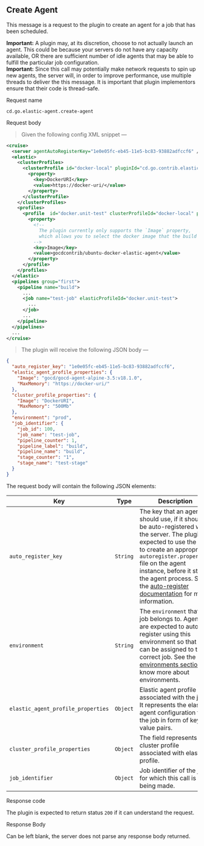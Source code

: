 ## Create Agent

This message is a request to the plugin to create an agent for a job that has been scheduled.

<aside class="notice">
  <strong>Important:</strong> A plugin may, at its discretion, choose to not actually launch an agent. This could be because your servers do not have any capacity available, OR there are sufficient number of idle agents that may be able to fulfill the particular job configuration.
</aside>

<aside class="warning">
  <strong>Important:</strong> Since this call may potentially make network requests to spin up new agents, the server will, in order to improve performance, use multiple threads to deliver the this message. It is important that plugin implementors ensure that their code is thread-safe.
</aside>

<p class='request-name-heading'>Request name</p>

`cd.go.elastic-agent.create-agent`

<p class='request-body-heading'>Request body</p>

> Given the following config XML snippet —

```xml
<cruise>
  <server agentAutoRegisterKey="1e0e05fc-eb45-11e5-bc83-93882adfccf6" />
  <elastic>
    <clusterProfiles>
      <clusterProfile id="docker-local" pluginId="cd.go.contrib.elastic-agent.docker">
        <property>
          <key>DockerURI</key>
          <value>https://docker-uri/</value>
        </property>
      </clusterProfile>
    </clusterProfiles>
    <profiles>
      <profile  id="docker.unit-test" clusterProfileId="docker-local" pluginId="cd.go.contrib.elastic-agent.docker">
        <property>
          <!--
            The plugin currently only supports the `Image` property,
            which allows you to select the docker image that the build should run with
          -->
          <key>Image</key>
          <value>gocdcontrib/ubuntu-docker-elastic-agent</value>
        </property>
      </profile>
    </profiles>
  </elastic>
  <pipelines group="first">
    <pipeline name="build">
      ...
      <job name="test-job" elasticProfileId="docker.unit-test">
        ...
      </job>
      ...
    </pipeline>
  </pipelines>
  ...
</cruise>
```

> The plugin will receive the following JSON body —

```json
{
  "auto_register_key": "1e0e05fc-eb45-11e5-bc83-93882adfccf6",
  "elastic_agent_profile_properties": {
    "Image": "gocd/gocd-agent-alpine-3.5:v18.1.0",
    "MaxMemory": "https://docker-uri/"
  },
  "cluster_profile_properties": {
    "Image": "DockerURI",
    "MaxMemory": "500Mb"
  },
  "environment": "prod",
  "job_identifier": {
    "job_id": 100,
    "job_name": "test-job",
    "pipeline_counter": 1,
    "pipeline_label": "build",
    "pipeline_name": "build",
    "stage_counter": "1",
    "stage_name": "test-stage"
  }
}
```

The request body will contain the following JSON elements:

<p class='attributes-table-follows'></p>

| Key                                | Type     | Description                                                                                                                                                                                                                                                                                                                                                                    |
| -------------------                | -------- | -----------                                                                                                                                                                                                                                                                                                                                                                    |
| `auto_register_key`                | `String` | The key that an agent should use, if it should be auto-registered with the server. The plugin is expected to use the key to create an appropriate `autoregister.properties` file on the agent instance, before it starts the agent process. See the [auto-register documentation](https://docs.gocd.org/current/advanced_usage/agent_auto_register.html) for more information. |
| `environment`                      | `String` | The `environment` that this job belongs to. Agents are expected to auto-register using this environment so that they can be assigned to the correct job. See the [environments section](https://docs.gocd.org/current/introduction/concepts_in_go.html#environment) to know more about environments.                                                                           |
| `elastic_agent_profile_properties` | `Object` | Elastic agent profile associated with the job. It represents the elastic agent configuration for the job  in form of key value pairs.                                                                                                                                                                                                                                          |
| `cluster_profile_properties`       | `Object` | The field represents the cluster profile associated with elastic profile.                                                                                                                                                                                                                                                                                                      |
| `job_identifier`                   | `Object` | Job identifier of the job for which this call is being made.                                                                                                                                                                                                                                                                                                                   |

<p class='response-code-heading'>Response code</p>

The plugin is expected to return status `200` if it can understand the request.

<p class='response-body-heading'>Response Body</p>

Can be left blank, the server does not parse any response body returned.
